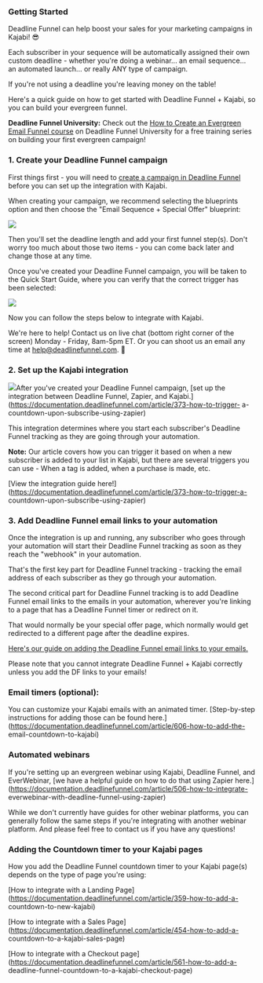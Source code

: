 ### Getting Started

Deadline Funnel can help boost your sales for your marketing campaigns in
Kajabi! 😎

Each subscriber in your sequence will be automatically assigned their own
custom deadline - whether you're doing a webinar... an email sequence... an
automated launch... or really ANY type of campaign.

If you're not using a deadline you're leaving money on the table!

Here's a quick guide on how to get started with Deadline Funnel + Kajabi, so
you can build your evergreen funnel.

**Deadline Funnel University:** Check out the [How to Create an Evergreen
Email Funnel course](https://university.deadlinefunnel.com/courses/evergreen)
on Deadline Funnel University for a free training series on building your
first evergreen campaign!

### 1\. Create your Deadline Funnel campaign

First things first - you will need to [create a campaign in Deadline
Funnel](https://deadlinefunnel.com/promotions/create) before you can set up
the integration with Kajabi.

When creating your campaign, we recommend selecting the blueprints option and
then choose the "Email Sequence + Special Offer" blueprint:

![](https://d33v4339jhl8k0.cloudfront.net/docs/assets/53974d6ce4b0c76107b109d1/images/5dfd10952c7d3a7e9ae5636c/file-4mxM9o3U2U.png)

Then you'll set the deadline length and add your first funnel step(s). Don't
worry too much about those two items - you can come back later and change
those at any time.

Once you've created your Deadline Funnel campaign, you will be taken to the
Quick Start Guide, where you can verify that the correct trigger has been
selected:

![](https://d33v4339jhl8k0.cloudfront.net/docs/assets/53974d6ce4b0c76107b109d1/images/5d85415004286364bc8f62b7/file-8GAmYA8vjN.png)

Now you can follow the steps below to integrate with Kajabi.

We're here to help! Contact us on live chat (bottom right corner of the
screen) Monday - Friday, 8am-5pm ET. Or you can shoot us an email any time at
help@deadlinefunnel.com. 🙂

### 2\. Set up the Kajabi integration

![](https://d33v4339jhl8k0.cloudfront.net/docs/assets/53974d6ce4b0c76107b109d1/images/5b4e37530428631d7a890855/file-M7LuOwsFw8.png)After
you've created your Deadline Funnel campaign, [set up the integration between
Deadline Funnel, Zapier, and
Kajabi.](https://documentation.deadlinefunnel.com/article/373-how-to-trigger-
a-countdown-upon-subscribe-using-zapier)

This integration determines where you start each subscriber's Deadline Funnel
tracking as they are going through your automation.

**Note:**  Our article covers how you can trigger it based on when a new
subscriber is added to your list in Kajabi, but there are several triggers you
can use - When a tag is added, when a purchase is made, etc.

[View the integration guide
here!](https://documentation.deadlinefunnel.com/article/373-how-to-trigger-a-
countdown-upon-subscribe-using-zapier)

### 3\. Add Deadline Funnel email links to your automation

Once the integration is up and running, any subscriber who goes through your
automation will start their Deadline Funnel tracking as soon as they reach the
"webhook" in your automation.

That's the first key part for Deadline Funnel tracking - tracking the email
address of each subscriber as they go through your automation.

The second critical part for Deadline Funnel tracking is to add Deadline
Funnel email links to the emails in your automation, wherever you're linking
to a page that has a Deadline Funnel timer or redirect on it.

That would normally be your special offer page, which normally would get
redirected to a different page after the deadline expires.

[Here's our guide on adding the Deadline Funnel email links to your
emails.](https://documentation.deadlinefunnel.com/article/16-expiring-links)

Please note that you cannot integrate Deadline Funnel + Kajabi correctly
unless you add the DF links to your emails!

### Email timers (optional):

You can customize your Kajabi emails with an animated timer. [Step-by-step
instructions for adding those can be found
here.](https://documentation.deadlinefunnel.com/article/606-how-to-add-the-
email-countdown-to-kajabi)

### Automated webinars

If you're setting up an evergreen webinar using Kajabi, Deadline Funnel, and
EverWebinar, [we have a helpful guide on how to do that using Zapier
here.](https://documentation.deadlinefunnel.com/article/506-how-to-integrate-
everwebinar-with-deadline-funnel-using-zapier)

While we don't currently have guides for other webinar platforms, you can
generally follow the same steps if you're integrating with another webinar
platform. And please feel free to contact us if you have any questions!

### Adding the Countdown timer to your Kajabi pages

How you add the Deadline Funnel countdown timer to your Kajabi page(s) depends
on the type of page you're using:

[How to integrate with a Landing
Page](https://documentation.deadlinefunnel.com/article/359-how-to-add-a-
countdown-to-new-kajabi)

[How to integrate with a Sales
Page](https://documentation.deadlinefunnel.com/article/454-how-to-add-a-
countdown-to-a-kajabi-sales-page)

[How to integrate with a Checkout
page](https://documentation.deadlinefunnel.com/article/561-how-to-add-a-
deadline-funnel-countdown-to-a-kajabi-checkout-page)

